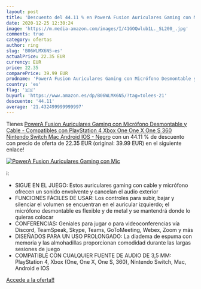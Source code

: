 ```yaml
---
layout: post
title: 'Descuento del 44.11 % en PowerA Fusion Auriculares Gaming con Mic'
date: 2020-12-25 12:30:24
image: 'https://m.media-amazon.com/images/I/41GOQwlub1L._SL200_.jpg'
comments: true
category: ofertas
author: ring
slug: 'B06WLMX6N5-es'
actualPrice: 22.35 EUR
currency: EUR
price: 22.35
comparePrice: 39.99 EUR
prodname: 'PowerA Fusion Auriculares Gaming con Micrófono Desmontable y Cable - Compatibles con PlayStation 4  Xbox  One  One X  One S  360   Nintendo Switch  Mac  Android  IOS - Negro'
country: 'es'
flag: '🇪🇸'
buyurl: 'https://www.amazon.es/dp/B06WLMX6N5/?tag=tolees-21'
descuento: '44.11'
average: '21.432499999999997'
---
```


Tienes [PowerA Fusion Auriculares Gaming con Micrófono Desmontable y Cable - Compatibles con PlayStation 4  Xbox  One  One X  One S  360   Nintendo Switch  Mac  Android  IOS - Negro](https://www.amazon.es/dp/B06WLMX6N5/?tag=tolees-21) con un 44.11 % de descuento con precio de oferta de 22.35 EUR (original: 39.99 EUR) en el siguiente enlace!

[![PowerA Fusion Auriculares Gaming con Mic](https://m.media-amazon.com/images/I/41GOQwlub1L._SL200_.jpg)](https://www.amazon.es/dp/B06WLMX6N5/?tag=tolees-21)

ℹ️:

- SIGUE EN EL JUEGO: Estos auriculares gaming con cable y micrófono ofrecen un sonido envolvente y cancelan el audio exterior
- FUNCIONES FÁCILES DE USAR: Los controles para subir, bajar y silenciar el volumen se encuentran en el auricular izquierdo; el micrófono desmontable es flexible y de metal y se mantendrá donde lo quieras colocar
- CONFERENCIAS: Geniales para jugar o para videoconferencias vía Discord, TeamSpeak, Skype, Teams, GoToMeeting, Webex, Zoom y más
- DISEÑADOS PARA UN USO PROLONGADO: La diadema de espuma con memoria y las almohadillas proporcionan comodidad durante las largas sesiones de juego
- COMPATIBLE CON CUALQUIER FUENTE DE AUDIO DE 3,5 MM: PlayStation 4, Xbox (One, One X, One S, 360), Nintendo Switch, Mac, Android e IOS

[Accede a la oferta!!](https://www.amazon.es/dp/B06WLMX6N5/?tag=tolees-21)
